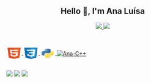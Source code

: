 ## <div align="center"> Hello 👋, I'm Ana Luísa </div>

<div align="center">
  <a href="https://github.com/AnaluisaPA">
  <img width="42%" src="https://github-readme-stats.vercel.app/api?username=AnaluisaPA&show_icons=true&theme=bear&include_all_commits=true&count_private=true"/>
  <img width="50%" src="https://github-readme-stats.vercel.app/api/top-langs/?username=AnaluisaPA&layout=compact&langs_count=7&theme=bear"/>
</div>
  
##
  
<div style="display: inline_block"><br>
  <img align="center" alt="Ana-HTML" height="30" width="40" src="https://raw.githubusercontent.com/devicons/devicon/master/icons/html5/html5-original.svg">
  <img align="center" alt="Ana-CSS" height="30" width="40" src="https://raw.githubusercontent.com/devicons/devicon/master/icons/css3/css3-original.svg">
  <img align="center" alt="Ana-Python" height="30" width="40" src="https://raw.githubusercontent.com/devicons/devicon/master/icons/python/python-original.svg">
  <img align="center" alt= "Ana-C++"  height="30" width="40" src="https://cdn.jsdelivr.net/gh/devicons/devicon/icons/cplusplus/cplusplus-original.svg">
</div>

##
<div>
  <a href="https://www.instagram.com/anapadilha_73/" target="_blank"><img src="https://img.shields.io/badge/-Instagram-%23E4405F?style=for-the-badge&logo=instagram&logoColor=white" target="_blank"></a>
  <a href = "mailto:padilhaana4@gmail.com"><img src="https://img.shields.io/badge/-Gmail-%23333?style=for-the-badge&logo=gmail&logoColor=white" target="_blank"></a>
  <a href="https://www.linkedin.com/in/ana-alves-642ba0193/" target="_blank"><img src="https://img.shields.io/badge/-LinkedIn-%230077B5?style=for-the-badge&logo=linkedin&logoColor=white" target="_blank"></a> 
 </div>
  
